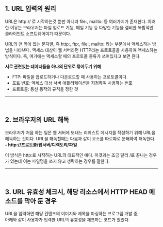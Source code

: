 ## 1. URL 입력의 원리
URL은 http:// 로 시작하는것 뿐만 아니라 file:, mailto: 등 여러가지가 존재한다. 이러한 이유는 브라우저는 파일 업로드 기능, 
메일 기능 등 다양한 기능을 겸비한 복합적인 클라이언트 소프트웨어이기 때문이다.

URL의 맨 앞에 있는 문자열, 즉 http:, ftp:, file:, mailto: 라는 부분에서 액세스하는 방법을 나타낸다. 액세스 대상이 웹 서버라면 HTTP라는 프로토콜을 사용하여 액세스하는 방식이다.
즉, 여기에는 액세스할 때의 프로토콜 종류가 쓰여있다고 보면 된다.

**서로 관련있는 데이터들을 하나의 단위로 묶어두기 위해**

- FTP: 파일을 업로드하거나 다운로드할 때 사용하는 프로토콜이다.
- 포트 번호: 엑세스 대상 서버 애플리케이션을 지정하여 사용하는 번호
- 프로토콜: 통신 동작의 규칙을 정한 것
-----
</br>

## 2. 브라우저의 URL 해독
브라우저가 처음 하는 일은 웹 서버에 보내느 리퀘스트 메시지를 작성하기 위해 URL을 해독하는 것이다. URL을 해독할때는 다음과 같이 요소를 따로따로 분해하여 해독한다.
  **- http://프로토콜/웹서버/디렉토리/파일**

이 방식은 http:로 시작하는 URL의 대표적인 예다. 이것과는 조금 달리 /로 끝나는 경우가 있는데
이는 파일명을 쓰지 않고 생략하는 경우를 말한다. 

-----
</br>

## 3. URL 유효성 체크시, 해당 리소스에서 HTTP HEAD 메소드를 막아 둔 경우

URL을 입력하면 해당 컨텐츠의 이미지와 제목을 파싱하는 프로그램 개발 중,  
아래와 같이 사용자가 입력한 URL의 유효성을 체크하는 코드가 있었다.
